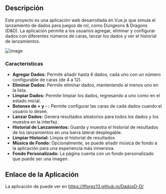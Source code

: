 ## Descripción

Este proyecto es una aplicación web desarrollada en Vue.js que simula el lanzamiento de dados para juegos de rol, como Dungeons & Dragons (D&D). La aplicación permite a los usuarios agregar, eliminar y configurar dados con diferentes números de caras, lanzar los dados y ver el historial de lanzamientos.

![image](https://github.com/user-attachments/assets/ca61dbeb-b885-461f-8ab7-ef2c98182902)

### Características

- **Agregar Dados:** Permite añadir hasta 6 dados, cada uno con un número configurable de caras (de 4 a 12).
- **Eliminar Dados:** Permite eliminar dados, manteniendo al menos uno en la lista.
- **Limpiar Dados:** Permite limpiar los dados, regresando a uno como en el estado inicial.
- **Botones de + y - :** Permite configurar las caras de cada dados cuando el usuario lo desee.
- **Lanzar Dados:** Genera resultados aleatorios para todos los dados y los muestra en la interfaz.
- **Historial de Lanzamientos:** Guarda y muestra el historial de resultados de los lanzamientos en una barra lateral desplegable.
- **Limpiar Historial:** Limpia el historial de resultados
- **Música de Fondo:** Opcionalmente, se puede añadir música de fondo a la aplicación para una experiencia más inmersiva.
- **Fondo Personalizado:** La página cuenta con un fondo personalizado que puede ser una imagen.

## Enlace de la Aplicación

La aplicación de puede ver en https://lflorez13.github.io/DadosD-D/
